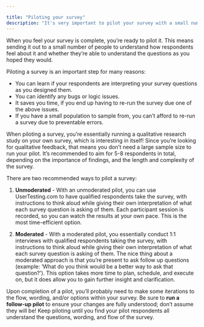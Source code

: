 ```yaml
---

title: "Piloting your survey"
description: "It's very important to pilot your survey with a small number of respondents. This page describes approaches to piloting your survey."
---
```








When you feel your survey is complete, you’re ready to pilot it.  This means sending it out to a small number of people to understand how respondents feel about it and whether they’re able to understand the questions as you hoped they would.

Piloting a survey is an important step for many reasons:
- You can learn if your respondents are interpreting your survey questions as you designed them.
- You can identify any bugs or logic issues.
- It saves you time, if you end up having to re-run the survey due one of the above issues.
- If you have a small population to sample from, you can’t afford to re-run a survey due to preventable errors.

When piloting a survey, you’re essentially running a qualitative research study on your own survey, which is interesting in itself! Since you’re looking for qualitative feedback, that means you don’t need a large sample size to run your pilot.  It’s recommended to aim for 5-8 respondents in total, depending on the importance of findings, and the length and complexity of the survey.

There are two recommended ways to pilot a survey:

1. **Unmoderated** - With an unmoderated pilot, you can use UserTesting.com to have qualified respondents take the survey, with instructions to think aloud while giving their own interpretation of what each survey question is asking of them.  Each participant session is recorded, so you can watch the results at your own pace. This is the most time-efficient option.


1. **Moderated** - With a moderated pilot, you essentially conduct 1:1 interviews with qualified respondents taking the survey, with instructions to think aloud while giving their own interpretation of what each survey question is asking of them. The nice thing about a moderated approach is that you’re present to ask follow up questions (example: ‘What do you think would be a better way to ask that question?’). This option takes more time to plan, schedule, and execute on, but it does allow you to gain further insight and clarification.

Upon completion of a pilot, you’ll probably need to make some iterations to the flow, wording, and/or options within your survey.  Be sure to **run a follow-up pilot** to ensure your changes are fully understood; don’t assume they will be! Keep piloting until you find your pilot respondents all understand the questions, wording, and flow of the survey.
